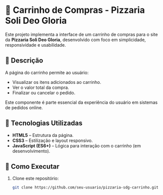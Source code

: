 # 🍕 Carrinho de Compras - Pizzaria Soli Deo Gloria

Este projeto implementa a interface de um carrinho de compras para o site da **Pizzaria Soli Deo Gloria**, desenvolvido com foco em simplicidade, responsividade e usabilidade.

## 📌 Descrição

A página do carrinho permite ao usuário:
- Visualizar os itens adicionados ao carrinho.
- Ver o valor total da compra.
- Finalizar ou cancelar o pedido.

Este componente é parte essencial da experiência do usuário em sistemas de pedidos online.

## 🧰 Tecnologias Utilizadas

- **HTML5** – Estrutura da página.
- **CSS3** – Estilização e layout responsivo.
- **JavaScript (ES6+)** – Lógica para interação com o carrinho (em desenvolvimento).

## 🚀 Como Executar

1. Clone este repositório:
   ```bash
   git clone https://github.com/seu-usuario/pizzaria-sdg-carrinho.git
